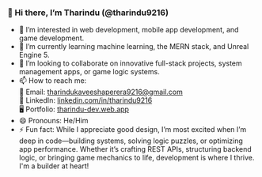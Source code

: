 ### 👋 Hi there, I’m Tharindu (@tharindu9216)

- 👀 I’m interested in web development, mobile app development, and game development.
- 🌱 I’m currently learning machine learning, the MERN stack, and Unreal Engine 5.
- 💞️ I’m looking to collaborate on innovative full-stack projects, system management apps, or game logic systems.
- 📫 How to reach me:  
  📧 Email: tharindukaveeshaperera9216@gmail.com  
  💼 LinkedIn: [linkedin.com/in/tharindu9216](www.linkedin.com/in/tharindu-perera-23820b286)  
  🖥️ Portfolio: [tharindu-dev.web.app](https://tharindu-dev.web.app)
- 😄 Pronouns: He/Him
- ⚡ Fun fact: While I appreciate good design, I’m most excited when I’m deep in code—building systems, solving logic puzzles, or optimizing app performance. Whether it’s crafting REST APIs, structuring backend logic, or bringing game mechanics to life, development is where I thrive. I'm a builder at heart!

<!---
tharindu9216/tharindu9216 is a ✨ special ✨ repository because its `README.md` (this file) appears on your GitHub profile.
You can click the Preview link to take a look at your changes.
--->
